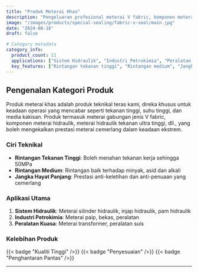 ```yaml
---
title: "Produk Meterai Khas"
description: "Pengeluaran profesional meterai V fabric, komponen meterai hidraulik, meterai hidraulik tekanan ultra tinggi dan produk meterai khas lain, menyediakan penyelesaian meterai yang boleh dipercayai untuk pelbagai keadaan operasi yang mencabar"
image: "/images/products/special-sealing/fabric-v-seal/main.jpg"
date: "2024-08-18"
draft: false

# Category metadata
category_info:
  product_count: 11
  applications: ["Sistem Hidraulik", "Industri Petrokimia", "Peralatan Kuasa"]
  key_features: ["Rintangan tekanan tinggi", "Rintangan medium", "Jangka hayat panjang"]
---
```


## Pengenalan Kategori Produk

Produk meterai khas adalah produk teknikal teras kami, direka khusus untuk keadaan operasi yang mencabar seperti tekanan tinggi, suhu tinggi, dan media kakisan. Produk termasuk meterai gabungan jenis V fabric, komponen meterai hidraulik, meterai hidraulik tekanan ultra tinggi, dll., yang boleh mengekalkan prestasi meterai cemerlang dalam keadaan ekstrem.

### Ciri Teknikal

- **Rintangan Tekanan Tinggi**: Boleh menahan tekanan kerja sehingga 50MPa
- **Rintangan Medium**: Rintangan baik terhadap minyak, asid dan alkali
- **Jangka Hayat Panjang**: Prestasi anti-keletihan dan anti-penuaan yang cemerlang

### Aplikasi Utama

1. **Sistem Hidraulik**: Meterai silinder hidraulik, injap hidraulik, pam hidraulik
2. **Industri Petrokimia**: Meterai paip, bekas, peralatan
3. **Peralatan Kuasa**: Meterai transformer, peralatan suis

### Kelebihan Produk

{{< badge "Kualiti Tinggi" />}} {{< badge "Penyesuaian" />}} {{< badge "Penghantaran Pantas" />}}

---

<!-- Hugo will automatically list products in this category below -->